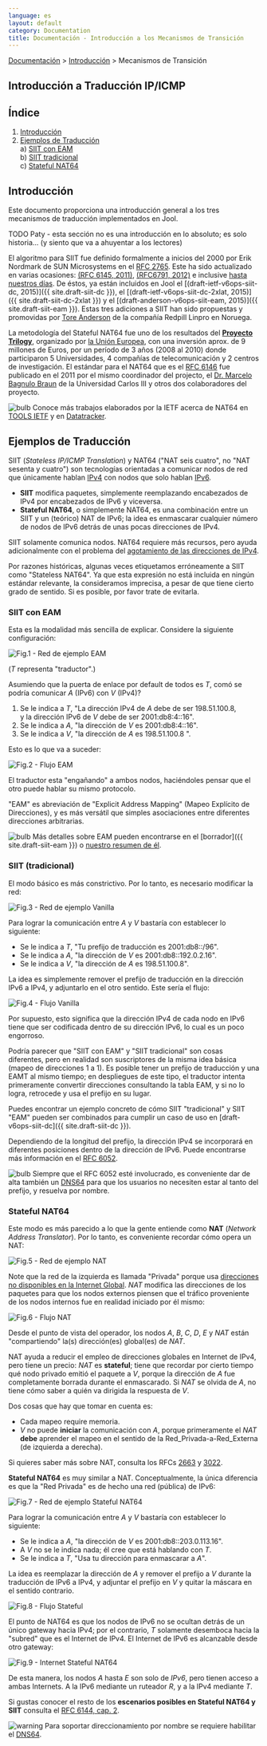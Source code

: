 ```yaml
---
language: es
layout: default
category: Documentation
title: Documentación - Introducción a los Mecanismos de Transición
---
```


[Documentación](documentation.html) > [Introducción](documentation.html#introduccin) > Mecanismos de Transición

## Introducción a Traducción IP/ICMP

## Índice

1. [Introducción](#introduccin)
2. [Ejemplos de Traducción](#ejemplos-de-traduccin)<br />
	a) [SIIT con EAM](#siit-con-eam)<br />
    b) [SIIT tradicional](#siit-tradicional)<br />
    c) [Stateful NAT64](#stateful-nat64)
    
## Introducción
 Este documento proporciona una introducción general a los tres mecanismos de traducción implementados en Jool.
 
TODO Paty - esta sección no es una introducción en lo absoluto; es solo historia... (y siento que va a ahuyentar a los lectores)

El algoritmo para SIIT fue definido formalmente a inicios del 2000 por Erik Nordmark de SUN Microsystems en el [RFC 2765](https://tools.ietf.org/html/rfc2765). Este ha sido actualizado en varias ocasiones: [(RFC 6145, 2011)](https://tools.ietf.org/html/rfc6145), [(RFC6791, 2012)](https://tools.ietf.org/html/rfc6791) e inclusive [hasta nuestros días](https://tools.ietf.org/id/siit?maxhits=100&key=date&dir=desc). De éstos, ya están incluidos en Jool el [(draft-ietf-v6ops-siit-dc, 2015)]({{ site.draft-siit-dc }}), el [(draft-ietf-v6ops-siit-dc-2xlat, 2015)]({{ site.draft-siit-dc-2xlat }}) y el [(draft-anderson-v6ops-siit-eam, 2015)]({{ site.draft-siit-eam }}). Estas tres adiciones a SIIT han sido propuestas y promovidas por [Tore Anderson](http://www.redpill-linpro.com/tore-anderson#overlay-context=about-us/our-consultants) de la compañía Redpill Linpro en Noruega.

La metodología del Stateful NAT64 fue uno de los resultados del [**Proyecto Trilogy**](http://trilogy-project.org/trilogy-and-the-ietf.html), organizado por [la Unión Europea](http://europa.eu/rapid/press-release_IP-11-1294_es.htm), con una inversión aprox. de 9 millones de Euros, por un período de 3 años (2008 al 2010) donde participaron 5 Universidades, 4 compañías de telecomunicación y 2 centros de investigación. El estándar para el NAT64 que es el [RFC 6146](https://tools.ietf.org/html/rfc6146) fue publicado en el 2011 por el mismo coordinador del projecto, el [Dr. Marcelo Bagnulo Braun](http://www.it.uc3m.es/marcelo/) de la Universidad Carlos III y otros dos colaboradores del proyecto. 

![bulb](../images/bulb.png) Conoce más trabajos elaborados por la IETF acerca de NAT64 en [TOOLS IETF](https://tools.ietf.org/id/nat64?maxhits=100&key=date&dir=desc) y en [Datatracker](https://datatracker.ietf.org/doc/search/?name=nat64&sort=&rfcs=on&activedrafts=on).

## Ejemplos de Traducción
 
SIIT (_Stateless IP/ICMP Translation_) y NAT64 ("NAT seis cuatro", no "NAT sesenta y cuatro") son tecnologías orientadas a comunicar nodos de red que únicamente hablan [IPv4](http://es.wikipedia.org/wiki/IPv4) con nodos que solo hablan [IPv6](http://es.wikipedia.org/wiki/IPv6).

 - **SIIT** modifica paquetes, simplemente reemplazando encabezados de IPv4 por encabezados de IPv6 y viceversa.
 - **Stateful NAT64**, o simplemente NAT64, es una combinación entre un SIIT y un (teórico) NAT de IPv6; la idea es enmascarar cualquier número de nodos de IPv6 detrás de unas pocas direcciones de IPv4.

SIIT solamente comunica nodos. NAT64 requiere más recursos, pero ayuda adicionalmente con el problema del [agotamiento de las direcciones de IPv4](http://es.wikipedia.org/wiki/Agotamiento_de_las_direcciones_IPv4).
 
Por razones históricas, algunas veces etiquetamos erróneamente a SIIT como "Stateless NAT64". Ya que esta expresión no está incluida en ningún estándar relevante, la consideramos imprecisa, a pesar de que tiene cierto grado de sentido. Si es posible, por favor trate de evitarla.
 
### SIIT con EAM


Esta es la modalidad más sencilla de explicar. Considere la siguiente configuración:

![Fig.1 - Red de ejemplo EAM](../images/network/eam.svg "Fig.1 - Red de ejemplo EAM")

(_T_ representa "traductor".)

Asumiendo que la puerta de enlace por default de todos es _T_, comó se podría comunicar _A_ (IPv6) con _V_ (IPv4)?

1. Se le indica a _T_, "La dirección IPv4 de _A_ debe de ser 198.51.100.8, <br />
                   y la dirección IPv6 de _V_ debe de ser 2001:db8:4::16".
2. Se le indica a _A_, "la dirección de _V_ es 2001:db8:4::16".
3. Se le indica a _V_, "la dirección de _A_ es 198.51.100.8 ".

Esto es lo que va a suceder:

![Fig.2 - Flujo EAM](../images/flow/eam-es.svg "Fig.2 - Flujo EAM")

El traductor esta "engañando" a ambos nodos, haciéndoles pensar que el otro puede hablar su mismo protocolo.

"EAM" es abreviación de "Explicit Address Mapping" (Mapeo Explícito de Direcciones), y es más versátil que simples asociaciones entre diferentes direcciones arbitrarias.

![bulb](../images/bulb.png) Más detalles sobre EAM pueden encontrarse en el [borrador]({{ site.draft-siit-eam }}) o [nuestro resumen de él](eamt.html).

### SIIT (tradicional)


El modo básico es más constrictivo. Por lo tanto, es necesario modificar la red:

![Fig.3 - Red de ejemplo Vanilla](../images/network/vanilla.svg "Fig.3 - Red de ejemplo Vanilla")

Para lograr la comunicación entre _A_ y _V_ bastaría con establecer lo siguiente:

- Se le indica a _T_, "Tu prefijo de traducción es 2001:db8::/96".
- Se le indica a _A_, "la dirección de _V_ es 2001:db8::192.0.2.16".
- Se le indica a _V_, "la dirección de _A_ es 198.51.100.8".

La idea es simplemente remover el prefijo de traducción en la dirección IPv6 a IPv4, y adjuntarlo en el otro sentido. Este sería el flujo:

![Fig.4 - Flujo Vanilla](../images/flow/vanilla-es.svg "Fig.4 - Flujo Vanilla")

Por supuesto, esto significa que la dirección IPv4 de cada nodo en IPv6 tiene que ser codificada dentro de su dirección IPv6, lo cual es un poco engorroso.

Podría parecer que "SIIT con EAM" y "SIIT tradicional" son cosas diferentes, pero en realidad son suscriptores de la misma idea básica (mapeo de direcciones 1 a 1). Es posible tener un prefijo de traducción y una EAMT al mismo tiempo; en despliegues de este tipo, el traductor intenta primeramente convertir direcciones consultando la tabla EAM, y si no lo logra, retrocede y usa el prefijo en su lugar.

Puedes encontrar un ejemplo concreto de cómo SIIT "tradicional" y SIIT "EAM" pueden ser combinados para cumplir un caso de uso en [draft-v6ops-siit-dc]({{ site.draft-siit-dc }}).

Dependiendo de la longitud del prefijo, la dirección IPv4 se incorporará en diferentes posiciones dentro de la dirección de IPv6. Puede encontrarse más información en el [RFC 6052](http://tools.ietf.org/html/rfc6052).

![bulb](../images/bulb.png) Siempre que el RFC 6052 esté involucrado, es conveniente dar de alta también un [DNS64](dns64.html) para que los usuarios no necesiten estar al tanto del prefijo, y resuelva por nombre.

### Stateful NAT64


Este modo es más parecido a lo que la gente entiende como **NAT** (_Network Address Translator_). Por lo tanto, es conveniente recordar cómo opera un NAT:

![Fig.5 - Red de ejemplo NAT](../images/network/nat-es.svg "Fig.5 - Red de ejemplo NAT")

Note que la red de la izquierda es llamada "Privada" porque usa [direcciones no disponibles en la Internet Global](http://es.wikipedia.org/wiki/Red_privada). _NAT_ modifica las direcciones de los paquetes para que los nodos externos piensen que el tráfico proveniente de los nodos internos fue en realidad iniciado por él mismo:

![Fig.6 - Flujo NAT](../images/flow/nat-es.svg "Fig.6 - Flujo NAT")

Desde el punto de vista del operador, los nodos _A_, _B_, _C_, _D_, _E_ y _NAT_ están "compartiendo" la(s) dirección(es) global(es) de _NAT_.

NAT ayuda a reducir el empleo de direcciones globales en Internet de IPv4, pero tiene un precio: _NAT_ es **stateful**; tiene que recordar por cierto tiempo qué nodo privado emitió el paquete a _V_, porque la dirección de _A_ fue completamente borrada durante el enmascarado. Si _NAT_ se olvida de _A_, no tiene cómo saber a quién va dirigida la respuesta de _V_.

Dos cosas que hay que tomar en cuenta es:

- Cada mapeo require memoria.
- _V_ no puede **iniciar** la comunicación con _A_, porque primeramente el _NAT_ **debe** aprender el mapeo en el sentido de la Red_Privada-a-Red_Externa (de izquierda a derecha).

<!--
	Paty: Es mejor no mencionar a NAT-PT por dos razones:
	1. No es un "NAT" (o más bien dicho, no es un "NAT44"); es el precursor de SIIT/NAT64.
	2. Está deprecado (trajo muchos problemas, y por lo tanto salió SIIT/NAT64).
 -->

Si quieres saber más sobre NAT, consulta los RFCs [2663](https://tools.ietf.org/html/rfc2663#section-3) y [3022](https://tools.ietf.org/html/rfc3022).

**Stateful NAT64** es muy similar a NAT. Conceptualmente, la única diferencia es que la "Red Privada" es de hecho una red (pública) de IPv6:

![Fig.7 - Red de ejemplo Stateful NAT64](../images/network/stateful.svg "Fig.7 - Red de ejemplo Stateful NAT64")

Para lograr la comunicación entre _A_ y _V_ bastaría con establecer lo siguiente:

- Se le indica a _A_, "la dirección de _V_ es 2001:db8::203.0.113.16".
- A _V_ no se le indica nada; él cree que está hablando con _T_.
- Se le indica a _T_, "Usa tu dirección para enmascarar a _A_".

La idea es reemplazar la dirección de _A_ y remover el prefijo a _V_ durante la traducción de IPv6 a IPv4, y adjuntar el prefijo en _V_ y quitar la máscara en el sentido contrario.

![Fig.8 - Flujo Stateful](../images/flow/stateful-es.svg "Fig.8 - Flujo Stateful")

El punto de NAT64 es que los nodos de IPv6 no se ocultan detrás de un único gateway hacia IPv4; por el contrario, _T_ solamente desemboca hacia la "subred" que es el Internet de IPv4. El Internet de IPv6 es alcanzable desde otro gateway:

![Fig.9 - Internet Stateful NAT64](../images/network/full-es.svg "Fig.9 - Internet Stateful NAT64")

De esta manera, los nodos _A_ hasta _E_ son solo de _IPv6_, pero tienen acceso a ambas Internets. A la IPv6 mediante un ruteador _R_, y a la IPv4 mediante _T_.

Si gustas conocer el resto de los **escenarios posibles en Stateful NAT64 y SIIT** consulta el [RFC 6144, cap. 2](https://tools.ietf.org/html/rfc6144#section-2).

![warning](../images/warning.png) Para soportar direccionamiento por nombre se requiere habilitar el [DNS64](dns64.html).
